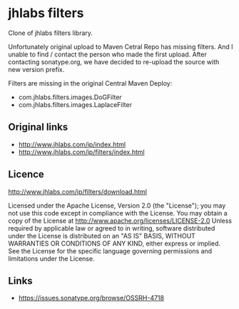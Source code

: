 # jhlabs filters

Clone of jhlabs filters library.

Unfortunately original upload to Maven Cetral Repo has missing filters. And I unable to find / contact the person who made the first upload.
After contacting sonatype.org, we have decided to re-upload the source with new version prefix.

Filters are missing in the original Central Maven Deploy:
  * com.jhlabs.filters.images.DoGFilter
  * com.jhlabs.filters.images.LaplaceFilter

## Original links

  * http://www.jhlabs.com/ip/index.html
  * http://www.jhlabs.com/ip/filters/index.html

## Licence

http://www.jhlabs.com/ip/filters/download.html

Licensed under the Apache License, Version 2.0 (the "License"); you may not use this code except in compliance with the
License. You may obtain a copy of the License at http://www.apache.org/licenses/LICENSE-2.0 Unless required by
applicable law or agreed to in writing, software distributed under the License is distributed on an "AS IS" BASIS,
WITHOUT WARRANTIES OR CONDITIONS OF ANY KIND, either express or implied. See the License for the specific language
governing permissions and limitations under the License.

## Links

  * https://issues.sonatype.org/browse/OSSRH-4718